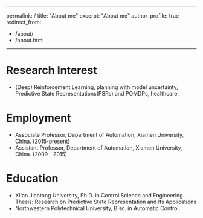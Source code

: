 ---
permalink: /
title: "About me"
excerpt: "About me"
author_profile: true
redirect_from: 
  - /about/
  - /about.html
----
Research Interest
======
* (Deep) Reinforcement Learning, planning with model uncertainty, Predictive State Representations(PSRs) and POMDPs, healthcare.
  
Employment
======
* Associate Professor, Department of Automation, Xiamen University, China. (2015-present)
* Assistant Professor, Department of Automation, Xiamen University, China. (2009 - 2015)

Education 
======
* Xi'an Jiaotong University, Ph.D. in Control Science and Engineering.
  Thesis: Research on Predictive State Representation and Its Applications
* Northwestern Polytechnical University, B.sc. in Automatic Control.
